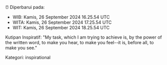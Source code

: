 ⏰ Diperbarui pada:
- WIB: Kamis, 26 September 2024 16.25.54 UTC
- WITA: Kamis, 26 September 2024 17.25.54 UTC
- WIT: Kamis, 26 September 2024 18.25.54 UTC

Kutipan Inspiratif:
"My task, which I am trying to achieve is, by the power of the written word, to make you hear, to make you feel--it is, before all, to make you see."


Kategori: inspirational

